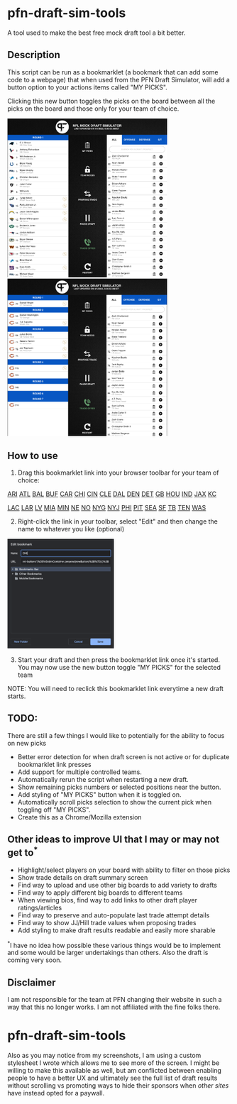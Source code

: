 
# pfn-draft-sim-tools
A tool used to make the best free mock draft tool a bit better.

## Description
This script can be run as a bookmarklet (a bookmark that can add some code to a webpage) that when used from the PFN Draft Simulator, will add a button option to your actions items called "MY PICKS". 

Clicking this new button toggles the picks on the board between all the picks on the board and those only for your team of choice.

<img src="./images/toggle-off.png" width="360" alt="Screenshot toggle off" />
<img src="./images/toggle-on.png" width="360" alt="Screenshot toggle on" />


## How to use
1. Drag this bookmarklet link into your browser toolbar for your team of choice:

[ARI]("javascript:(function()%7Bconst%20TEAM%20%3D%20'ARI'%3B%0Alet%20toggledOn%20%3D%20false%3B%0A%0Aconst%20toggleMyPicks%20%3D%20(team)%20%3D%3E%20%7B%0A%20%20toggledOn%20%3D%20!toggledOn%3B%0A%0A%20%20const%20picks%20%3D%20document.getElementById('draft-order-list-container').getElementsByClassName('draft-card')%0A%0A%20%20const%20isMyPick%20%3D%20p%20%3D%3E%20(p.firstChild.firstChild.alt%20%3D%3D%3D%20team)%3B%0A%20%20for%20(const%20p%20of%20picks)%20%7B%0A%20%20%20%20p.style.display%20%3D%20(toggledOn%20%26%26%20!isMyPick(p))%20%3F%20'none'%20%3A%20'flex'%3B%0A%20%20%7D%0A%7D%0A%0Aconst%20btnImg%20%3D%20document.createElement('img')%3B%0AbtnImg.style.filter%20%3D%20'invert(1)'%3B%0AbtnImg.src%20%3D%20%22%2Fmockdraft%2Fsim-control-icons%2Fscouting-report-icon.png%22%3B%0A%0Aconst%20btnTxt%20%3D%20document.createElement('p')%3B%0AbtnTxt.innerText%20%3D%20'MY%20PICKS'%3B%0A%0Aconst%20newButton%20%3D%20document.createElement('button')%3B%0AnewButton.classList.add('sim-management-button-div')%3B%0AnewButton.addEventListener(%22click%22%2C%20()%20%3D%3E%20toggleMyPicks(TEAM)%2C%20false)%3B%0AnewButton.appendChild(btnImg)%3B%0AnewButton.appendChild(btnTxt)%3B%0A%0Aconst%20btnContainer%20%3D%20document.getElementById('sim-management-buttons')%3B%0AbtnContainer.prepend(newButton)%3B%7D)()%3B">)
[ATL]("javascript:(function()%7Bconst%20TEAM%20%3D%20'ATL'%3B%0Alet%20toggledOn%20%3D%20false%3B%0A%0Aconst%20toggleMyPicks%20%3D%20(team)%20%3D%3E%20%7B%0A%20%20toggledOn%20%3D%20!toggledOn%3B%0A%0A%20%20const%20picks%20%3D%20document.getElementById('draft-order-list-container').getElementsByClassName('draft-card')%0A%0A%20%20const%20isMyPick%20%3D%20p%20%3D%3E%20(p.firstChild.firstChild.alt%20%3D%3D%3D%20team)%3B%0A%20%20for%20(const%20p%20of%20picks)%20%7B%0A%20%20%20%20p.style.display%20%3D%20(toggledOn%20%26%26%20!isMyPick(p))%20%3F%20'none'%20%3A%20'flex'%3B%0A%20%20%7D%0A%7D%0A%0Aconst%20btnImg%20%3D%20document.createElement('img')%3B%0AbtnImg.style.filter%20%3D%20'invert(1)'%3B%0AbtnImg.src%20%3D%20%22%2Fmockdraft%2Fsim-control-icons%2Fscouting-report-icon.png%22%3B%0A%0Aconst%20btnTxt%20%3D%20document.createElement('p')%3B%0AbtnTxt.innerText%20%3D%20'MY%20PICKS'%3B%0A%0Aconst%20newButton%20%3D%20document.createElement('button')%3B%0AnewButton.classList.add('sim-management-button-div')%3B%0AnewButton.addEventListener(%22click%22%2C%20()%20%3D%3E%20toggleMyPicks(TEAM)%2C%20false)%3B%0AnewButton.appendChild(btnImg)%3B%0AnewButton.appendChild(btnTxt)%3B%0A%0Aconst%20btnContainer%20%3D%20document.getElementById('sim-management-buttons')%3B%0AbtnContainer.prepend(newButton)%3B%7D)()%3B">)
[BAL]("javascript:(function()%7Bconst%20TEAM%20%3D%20'BAL'%3B%0Alet%20toggledOn%20%3D%20false%3B%0A%0Aconst%20toggleMyPicks%20%3D%20(team)%20%3D%3E%20%7B%0A%20%20toggledOn%20%3D%20!toggledOn%3B%0A%0A%20%20const%20picks%20%3D%20document.getElementById('draft-order-list-container').getElementsByClassName('draft-card')%0A%0A%20%20const%20isMyPick%20%3D%20p%20%3D%3E%20(p.firstChild.firstChild.alt%20%3D%3D%3D%20team)%3B%0A%20%20for%20(const%20p%20of%20picks)%20%7B%0A%20%20%20%20p.style.display%20%3D%20(toggledOn%20%26%26%20!isMyPick(p))%20%3F%20'none'%20%3A%20'flex'%3B%0A%20%20%7D%0A%7D%0A%0Aconst%20btnImg%20%3D%20document.createElement('img')%3B%0AbtnImg.style.filter%20%3D%20'invert(1)'%3B%0AbtnImg.src%20%3D%20%22%2Fmockdraft%2Fsim-control-icons%2Fscouting-report-icon.png%22%3B%0A%0Aconst%20btnTxt%20%3D%20document.createElement('p')%3B%0AbtnTxt.innerText%20%3D%20'MY%20PICKS'%3B%0A%0Aconst%20newButton%20%3D%20document.createElement('button')%3B%0AnewButton.classList.add('sim-management-button-div')%3B%0AnewButton.addEventListener(%22click%22%2C%20()%20%3D%3E%20toggleMyPicks(TEAM)%2C%20false)%3B%0AnewButton.appendChild(btnImg)%3B%0AnewButton.appendChild(btnTxt)%3B%0A%0Aconst%20btnContainer%20%3D%20document.getElementById('sim-management-buttons')%3B%0AbtnContainer.prepend(newButton)%3B%7D)()%3B">)
[BUF]("javascript:(function()%7Bconst%20TEAM%20%3D%20'BUF'%3B%0Alet%20toggledOn%20%3D%20false%3B%0A%0Aconst%20toggleMyPicks%20%3D%20(team)%20%3D%3E%20%7B%0A%20%20toggledOn%20%3D%20!toggledOn%3B%0A%0A%20%20const%20picks%20%3D%20document.getElementById('draft-order-list-container').getElementsByClassName('draft-card')%0A%0A%20%20const%20isMyPick%20%3D%20p%20%3D%3E%20(p.firstChild.firstChild.alt%20%3D%3D%3D%20team)%3B%0A%20%20for%20(const%20p%20of%20picks)%20%7B%0A%20%20%20%20p.style.display%20%3D%20(toggledOn%20%26%26%20!isMyPick(p))%20%3F%20'none'%20%3A%20'flex'%3B%0A%20%20%7D%0A%7D%0A%0Aconst%20btnImg%20%3D%20document.createElement('img')%3B%0AbtnImg.style.filter%20%3D%20'invert(1)'%3B%0AbtnImg.src%20%3D%20%22%2Fmockdraft%2Fsim-control-icons%2Fscouting-report-icon.png%22%3B%0A%0Aconst%20btnTxt%20%3D%20document.createElement('p')%3B%0AbtnTxt.innerText%20%3D%20'MY%20PICKS'%3B%0A%0Aconst%20newButton%20%3D%20document.createElement('button')%3B%0AnewButton.classList.add('sim-management-button-div')%3B%0AnewButton.addEventListener(%22click%22%2C%20()%20%3D%3E%20toggleMyPicks(TEAM)%2C%20false)%3B%0AnewButton.appendChild(btnImg)%3B%0AnewButton.appendChild(btnTxt)%3B%0A%0Aconst%20btnContainer%20%3D%20document.getElementById('sim-management-buttons')%3B%0AbtnContainer.prepend(newButton)%3B%7D)()%3B">)
[CAR]("javascript:(function()%7Bconst%20TEAM%20%3D%20'CAR'%3B%0Alet%20toggledOn%20%3D%20false%3B%0A%0Aconst%20toggleMyPicks%20%3D%20(team)%20%3D%3E%20%7B%0A%20%20toggledOn%20%3D%20!toggledOn%3B%0A%0A%20%20const%20picks%20%3D%20document.getElementById('draft-order-list-container').getElementsByClassName('draft-card')%0A%0A%20%20const%20isMyPick%20%3D%20p%20%3D%3E%20(p.firstChild.firstChild.alt%20%3D%3D%3D%20team)%3B%0A%20%20for%20(const%20p%20of%20picks)%20%7B%0A%20%20%20%20p.style.display%20%3D%20(toggledOn%20%26%26%20!isMyPick(p))%20%3F%20'none'%20%3A%20'flex'%3B%0A%20%20%7D%0A%7D%0A%0Aconst%20btnImg%20%3D%20document.createElement('img')%3B%0AbtnImg.style.filter%20%3D%20'invert(1)'%3B%0AbtnImg.src%20%3D%20%22%2Fmockdraft%2Fsim-control-icons%2Fscouting-report-icon.png%22%3B%0A%0Aconst%20btnTxt%20%3D%20document.createElement('p')%3B%0AbtnTxt.innerText%20%3D%20'MY%20PICKS'%3B%0A%0Aconst%20newButton%20%3D%20document.createElement('button')%3B%0AnewButton.classList.add('sim-management-button-div')%3B%0AnewButton.addEventListener(%22click%22%2C%20()%20%3D%3E%20toggleMyPicks(TEAM)%2C%20false)%3B%0AnewButton.appendChild(btnImg)%3B%0AnewButton.appendChild(btnTxt)%3B%0A%0Aconst%20btnContainer%20%3D%20document.getElementById('sim-management-buttons')%3B%0AbtnContainer.prepend(newButton)%3B%7D)()%3B">)
[CHI]("javascript:(function()%7Bconst%20TEAM%20%3D%20'CHI'%3B%0Alet%20toggledOn%20%3D%20false%3B%0A%0Aconst%20toggleMyPicks%20%3D%20(team)%20%3D%3E%20%7B%0A%20%20toggledOn%20%3D%20!toggledOn%3B%0A%0A%20%20const%20picks%20%3D%20document.getElementById('draft-order-list-container').getElementsByClassName('draft-card')%0A%0A%20%20const%20isMyPick%20%3D%20p%20%3D%3E%20(p.firstChild.firstChild.alt%20%3D%3D%3D%20team)%3B%0A%20%20for%20(const%20p%20of%20picks)%20%7B%0A%20%20%20%20p.style.display%20%3D%20(toggledOn%20%26%26%20!isMyPick(p))%20%3F%20'none'%20%3A%20'flex'%3B%0A%20%20%7D%0A%7D%0A%0Aconst%20btnImg%20%3D%20document.createElement('img')%3B%0AbtnImg.style.filter%20%3D%20'invert(1)'%3B%0AbtnImg.src%20%3D%20%22%2Fmockdraft%2Fsim-control-icons%2Fscouting-report-icon.png%22%3B%0A%0Aconst%20btnTxt%20%3D%20document.createElement('p')%3B%0AbtnTxt.innerText%20%3D%20'MY%20PICKS'%3B%0A%0Aconst%20newButton%20%3D%20document.createElement('button')%3B%0AnewButton.classList.add('sim-management-button-div')%3B%0AnewButton.addEventListener(%22click%22%2C%20()%20%3D%3E%20toggleMyPicks(TEAM)%2C%20false)%3B%0AnewButton.appendChild(btnImg)%3B%0AnewButton.appendChild(btnTxt)%3B%0A%0Aconst%20btnContainer%20%3D%20document.getElementById('sim-management-buttons')%3B%0AbtnContainer.prepend(newButton)%3B%7D)()%3B">)
[CIN]("javascript:(function()%7Bconst%20TEAM%20%3D%20'CIN'%3B%0Alet%20toggledOn%20%3D%20false%3B%0A%0Aconst%20toggleMyPicks%20%3D%20(team)%20%3D%3E%20%7B%0A%20%20toggledOn%20%3D%20!toggledOn%3B%0A%0A%20%20const%20picks%20%3D%20document.getElementById('draft-order-list-container').getElementsByClassName('draft-card')%0A%0A%20%20const%20isMyPick%20%3D%20p%20%3D%3E%20(p.firstChild.firstChild.alt%20%3D%3D%3D%20team)%3B%0A%20%20for%20(const%20p%20of%20picks)%20%7B%0A%20%20%20%20p.style.display%20%3D%20(toggledOn%20%26%26%20!isMyPick(p))%20%3F%20'none'%20%3A%20'flex'%3B%0A%20%20%7D%0A%7D%0A%0Aconst%20btnImg%20%3D%20document.createElement('img')%3B%0AbtnImg.style.filter%20%3D%20'invert(1)'%3B%0AbtnImg.src%20%3D%20%22%2Fmockdraft%2Fsim-control-icons%2Fscouting-report-icon.png%22%3B%0A%0Aconst%20btnTxt%20%3D%20document.createElement('p')%3B%0AbtnTxt.innerText%20%3D%20'MY%20PICKS'%3B%0A%0Aconst%20newButton%20%3D%20document.createElement('button')%3B%0AnewButton.classList.add('sim-management-button-div')%3B%0AnewButton.addEventListener(%22click%22%2C%20()%20%3D%3E%20toggleMyPicks(TEAM)%2C%20false)%3B%0AnewButton.appendChild(btnImg)%3B%0AnewButton.appendChild(btnTxt)%3B%0A%0Aconst%20btnContainer%20%3D%20document.getElementById('sim-management-buttons')%3B%0AbtnContainer.prepend(newButton)%3B%7D)()%3B">)
[CLE]("javascript:(function()%7Bconst%20TEAM%20%3D%20'CLE'%3B%0Alet%20toggledOn%20%3D%20false%3B%0A%0Aconst%20toggleMyPicks%20%3D%20(team)%20%3D%3E%20%7B%0A%20%20toggledOn%20%3D%20!toggledOn%3B%0A%0A%20%20const%20picks%20%3D%20document.getElementById('draft-order-list-container').getElementsByClassName('draft-card')%0A%0A%20%20const%20isMyPick%20%3D%20p%20%3D%3E%20(p.firstChild.firstChild.alt%20%3D%3D%3D%20team)%3B%0A%20%20for%20(const%20p%20of%20picks)%20%7B%0A%20%20%20%20p.style.display%20%3D%20(toggledOn%20%26%26%20!isMyPick(p))%20%3F%20'none'%20%3A%20'flex'%3B%0A%20%20%7D%0A%7D%0A%0Aconst%20btnImg%20%3D%20document.createElement('img')%3B%0AbtnImg.style.filter%20%3D%20'invert(1)'%3B%0AbtnImg.src%20%3D%20%22%2Fmockdraft%2Fsim-control-icons%2Fscouting-report-icon.png%22%3B%0A%0Aconst%20btnTxt%20%3D%20document.createElement('p')%3B%0AbtnTxt.innerText%20%3D%20'MY%20PICKS'%3B%0A%0Aconst%20newButton%20%3D%20document.createElement('button')%3B%0AnewButton.classList.add('sim-management-button-div')%3B%0AnewButton.addEventListener(%22click%22%2C%20()%20%3D%3E%20toggleMyPicks(TEAM)%2C%20false)%3B%0AnewButton.appendChild(btnImg)%3B%0AnewButton.appendChild(btnTxt)%3B%0A%0Aconst%20btnContainer%20%3D%20document.getElementById('sim-management-buttons')%3B%0AbtnContainer.prepend(newButton)%3B%7D)()%3B">)
[DAL]("javascript:(function()%7Bconst%20TEAM%20%3D%20'DAL'%3B%0Alet%20toggledOn%20%3D%20false%3B%0A%0Aconst%20toggleMyPicks%20%3D%20(team)%20%3D%3E%20%7B%0A%20%20toggledOn%20%3D%20!toggledOn%3B%0A%0A%20%20const%20picks%20%3D%20document.getElementById('draft-order-list-container').getElementsByClassName('draft-card')%0A%0A%20%20const%20isMyPick%20%3D%20p%20%3D%3E%20(p.firstChild.firstChild.alt%20%3D%3D%3D%20team)%3B%0A%20%20for%20(const%20p%20of%20picks)%20%7B%0A%20%20%20%20p.style.display%20%3D%20(toggledOn%20%26%26%20!isMyPick(p))%20%3F%20'none'%20%3A%20'flex'%3B%0A%20%20%7D%0A%7D%0A%0Aconst%20btnImg%20%3D%20document.createElement('img')%3B%0AbtnImg.style.filter%20%3D%20'invert(1)'%3B%0AbtnImg.src%20%3D%20%22%2Fmockdraft%2Fsim-control-icons%2Fscouting-report-icon.png%22%3B%0A%0Aconst%20btnTxt%20%3D%20document.createElement('p')%3B%0AbtnTxt.innerText%20%3D%20'MY%20PICKS'%3B%0A%0Aconst%20newButton%20%3D%20document.createElement('button')%3B%0AnewButton.classList.add('sim-management-button-div')%3B%0AnewButton.addEventListener(%22click%22%2C%20()%20%3D%3E%20toggleMyPicks(TEAM)%2C%20false)%3B%0AnewButton.appendChild(btnImg)%3B%0AnewButton.appendChild(btnTxt)%3B%0A%0Aconst%20btnContainer%20%3D%20document.getElementById('sim-management-buttons')%3B%0AbtnContainer.prepend(newButton)%3B%7D)()%3B">)
[DEN]("javascript:(function()%7Bconst%20TEAM%20%3D%20'DEN'%3B%0Alet%20toggledOn%20%3D%20false%3B%0A%0Aconst%20toggleMyPicks%20%3D%20(team)%20%3D%3E%20%7B%0A%20%20toggledOn%20%3D%20!toggledOn%3B%0A%0A%20%20const%20picks%20%3D%20document.getElementById('draft-order-list-container').getElementsByClassName('draft-card')%0A%0A%20%20const%20isMyPick%20%3D%20p%20%3D%3E%20(p.firstChild.firstChild.alt%20%3D%3D%3D%20team)%3B%0A%20%20for%20(const%20p%20of%20picks)%20%7B%0A%20%20%20%20p.style.display%20%3D%20(toggledOn%20%26%26%20!isMyPick(p))%20%3F%20'none'%20%3A%20'flex'%3B%0A%20%20%7D%0A%7D%0A%0Aconst%20btnImg%20%3D%20document.createElement('img')%3B%0AbtnImg.style.filter%20%3D%20'invert(1)'%3B%0AbtnImg.src%20%3D%20%22%2Fmockdraft%2Fsim-control-icons%2Fscouting-report-icon.png%22%3B%0A%0Aconst%20btnTxt%20%3D%20document.createElement('p')%3B%0AbtnTxt.innerText%20%3D%20'MY%20PICKS'%3B%0A%0Aconst%20newButton%20%3D%20document.createElement('button')%3B%0AnewButton.classList.add('sim-management-button-div')%3B%0AnewButton.addEventListener(%22click%22%2C%20()%20%3D%3E%20toggleMyPicks(TEAM)%2C%20false)%3B%0AnewButton.appendChild(btnImg)%3B%0AnewButton.appendChild(btnTxt)%3B%0A%0Aconst%20btnContainer%20%3D%20document.getElementById('sim-management-buttons')%3B%0AbtnContainer.prepend(newButton)%3B%7D)()%3B">)
[DET]("javascript:(function()%7Bconst%20TEAM%20%3D%20'DET'%3B%0Alet%20toggledOn%20%3D%20false%3B%0A%0Aconst%20toggleMyPicks%20%3D%20(team)%20%3D%3E%20%7B%0A%20%20toggledOn%20%3D%20!toggledOn%3B%0A%0A%20%20const%20picks%20%3D%20document.getElementById('draft-order-list-container').getElementsByClassName('draft-card')%0A%0A%20%20const%20isMyPick%20%3D%20p%20%3D%3E%20(p.firstChild.firstChild.alt%20%3D%3D%3D%20team)%3B%0A%20%20for%20(const%20p%20of%20picks)%20%7B%0A%20%20%20%20p.style.display%20%3D%20(toggledOn%20%26%26%20!isMyPick(p))%20%3F%20'none'%20%3A%20'flex'%3B%0A%20%20%7D%0A%7D%0A%0Aconst%20btnImg%20%3D%20document.createElement('img')%3B%0AbtnImg.style.filter%20%3D%20'invert(1)'%3B%0AbtnImg.src%20%3D%20%22%2Fmockdraft%2Fsim-control-icons%2Fscouting-report-icon.png%22%3B%0A%0Aconst%20btnTxt%20%3D%20document.createElement('p')%3B%0AbtnTxt.innerText%20%3D%20'MY%20PICKS'%3B%0A%0Aconst%20newButton%20%3D%20document.createElement('button')%3B%0AnewButton.classList.add('sim-management-button-div')%3B%0AnewButton.addEventListener(%22click%22%2C%20()%20%3D%3E%20toggleMyPicks(TEAM)%2C%20false)%3B%0AnewButton.appendChild(btnImg)%3B%0AnewButton.appendChild(btnTxt)%3B%0A%0Aconst%20btnContainer%20%3D%20document.getElementById('sim-management-buttons')%3B%0AbtnContainer.prepend(newButton)%3B%7D)()%3B">)
[GB]("javascript:(function()%7Bconst%20TEAM%20%3D%20'GB'%3B%0Alet%20toggledOn%20%3D%20false%3B%0A%0Aconst%20toggleMyPicks%20%3D%20(team)%20%3D%3E%20%7B%0A%20%20toggledOn%20%3D%20!toggledOn%3B%0A%0A%20%20const%20picks%20%3D%20document.getElementById('draft-order-list-container').getElementsByClassName('draft-card')%0A%0A%20%20const%20isMyPick%20%3D%20p%20%3D%3E%20(p.firstChild.firstChild.alt%20%3D%3D%3D%20team)%3B%0A%20%20for%20(const%20p%20of%20picks)%20%7B%0A%20%20%20%20p.style.display%20%3D%20(toggledOn%20%26%26%20!isMyPick(p))%20%3F%20'none'%20%3A%20'flex'%3B%0A%20%20%7D%0A%7D%0A%0Aconst%20btnImg%20%3D%20document.createElement('img')%3B%0AbtnImg.style.filter%20%3D%20'invert(1)'%3B%0AbtnImg.src%20%3D%20%22%2Fmockdraft%2Fsim-control-icons%2Fscouting-report-icon.png%22%3B%0A%0Aconst%20btnTxt%20%3D%20document.createElement('p')%3B%0AbtnTxt.innerText%20%3D%20'MY%20PICKS'%3B%0A%0Aconst%20newButton%20%3D%20document.createElement('button')%3B%0AnewButton.classList.add('sim-management-button-div')%3B%0AnewButton.addEventListener(%22click%22%2C%20()%20%3D%3E%20toggleMyPicks(TEAM)%2C%20false)%3B%0AnewButton.appendChild(btnImg)%3B%0AnewButton.appendChild(btnTxt)%3B%0A%0Aconst%20btnContainer%20%3D%20document.getElementById('sim-management-buttons')%3B%0AbtnContainer.prepend(newButton)%3B%7D)()%3B">)
[HOU]("javascript:(function()%7Bconst%20TEAM%20%3D%20'HOU'%3B%0Alet%20toggledOn%20%3D%20false%3B%0A%0Aconst%20toggleMyPicks%20%3D%20(team)%20%3D%3E%20%7B%0A%20%20toggledOn%20%3D%20!toggledOn%3B%0A%0A%20%20const%20picks%20%3D%20document.getElementById('draft-order-list-container').getElementsByClassName('draft-card')%0A%0A%20%20const%20isMyPick%20%3D%20p%20%3D%3E%20(p.firstChild.firstChild.alt%20%3D%3D%3D%20team)%3B%0A%20%20for%20(const%20p%20of%20picks)%20%7B%0A%20%20%20%20p.style.display%20%3D%20(toggledOn%20%26%26%20!isMyPick(p))%20%3F%20'none'%20%3A%20'flex'%3B%0A%20%20%7D%0A%7D%0A%0Aconst%20btnImg%20%3D%20document.createElement('img')%3B%0AbtnImg.style.filter%20%3D%20'invert(1)'%3B%0AbtnImg.src%20%3D%20%22%2Fmockdraft%2Fsim-control-icons%2Fscouting-report-icon.png%22%3B%0A%0Aconst%20btnTxt%20%3D%20document.createElement('p')%3B%0AbtnTxt.innerText%20%3D%20'MY%20PICKS'%3B%0A%0Aconst%20newButton%20%3D%20document.createElement('button')%3B%0AnewButton.classList.add('sim-management-button-div')%3B%0AnewButton.addEventListener(%22click%22%2C%20()%20%3D%3E%20toggleMyPicks(TEAM)%2C%20false)%3B%0AnewButton.appendChild(btnImg)%3B%0AnewButton.appendChild(btnTxt)%3B%0A%0Aconst%20btnContainer%20%3D%20document.getElementById('sim-management-buttons')%3B%0AbtnContainer.prepend(newButton)%3B%7D)()%3B">)
[IND]("javascript:(function()%7Bconst%20TEAM%20%3D%20'IND'%3B%0Alet%20toggledOn%20%3D%20false%3B%0A%0Aconst%20toggleMyPicks%20%3D%20(team)%20%3D%3E%20%7B%0A%20%20toggledOn%20%3D%20!toggledOn%3B%0A%0A%20%20const%20picks%20%3D%20document.getElementById('draft-order-list-container').getElementsByClassName('draft-card')%0A%0A%20%20const%20isMyPick%20%3D%20p%20%3D%3E%20(p.firstChild.firstChild.alt%20%3D%3D%3D%20team)%3B%0A%20%20for%20(const%20p%20of%20picks)%20%7B%0A%20%20%20%20p.style.display%20%3D%20(toggledOn%20%26%26%20!isMyPick(p))%20%3F%20'none'%20%3A%20'flex'%3B%0A%20%20%7D%0A%7D%0A%0Aconst%20btnImg%20%3D%20document.createElement('img')%3B%0AbtnImg.style.filter%20%3D%20'invert(1)'%3B%0AbtnImg.src%20%3D%20%22%2Fmockdraft%2Fsim-control-icons%2Fscouting-report-icon.png%22%3B%0A%0Aconst%20btnTxt%20%3D%20document.createElement('p')%3B%0AbtnTxt.innerText%20%3D%20'MY%20PICKS'%3B%0A%0Aconst%20newButton%20%3D%20document.createElement('button')%3B%0AnewButton.classList.add('sim-management-button-div')%3B%0AnewButton.addEventListener(%22click%22%2C%20()%20%3D%3E%20toggleMyPicks(TEAM)%2C%20false)%3B%0AnewButton.appendChild(btnImg)%3B%0AnewButton.appendChild(btnTxt)%3B%0A%0Aconst%20btnContainer%20%3D%20document.getElementById('sim-management-buttons')%3B%0AbtnContainer.prepend(newButton)%3B%7D)()%3B">)
[JAX]("javascript:(function()%7Bconst%20TEAM%20%3D%20'JAX'%3B%0Alet%20toggledOn%20%3D%20false%3B%0A%0Aconst%20toggleMyPicks%20%3D%20(team)%20%3D%3E%20%7B%0A%20%20toggledOn%20%3D%20!toggledOn%3B%0A%0A%20%20const%20picks%20%3D%20document.getElementById('draft-order-list-container').getElementsByClassName('draft-card')%0A%0A%20%20const%20isMyPick%20%3D%20p%20%3D%3E%20(p.firstChild.firstChild.alt%20%3D%3D%3D%20team)%3B%0A%20%20for%20(const%20p%20of%20picks)%20%7B%0A%20%20%20%20p.style.display%20%3D%20(toggledOn%20%26%26%20!isMyPick(p))%20%3F%20'none'%20%3A%20'flex'%3B%0A%20%20%7D%0A%7D%0A%0Aconst%20btnImg%20%3D%20document.createElement('img')%3B%0AbtnImg.style.filter%20%3D%20'invert(1)'%3B%0AbtnImg.src%20%3D%20%22%2Fmockdraft%2Fsim-control-icons%2Fscouting-report-icon.png%22%3B%0A%0Aconst%20btnTxt%20%3D%20document.createElement('p')%3B%0AbtnTxt.innerText%20%3D%20'MY%20PICKS'%3B%0A%0Aconst%20newButton%20%3D%20document.createElement('button')%3B%0AnewButton.classList.add('sim-management-button-div')%3B%0AnewButton.addEventListener(%22click%22%2C%20()%20%3D%3E%20toggleMyPicks(TEAM)%2C%20false)%3B%0AnewButton.appendChild(btnImg)%3B%0AnewButton.appendChild(btnTxt)%3B%0A%0Aconst%20btnContainer%20%3D%20document.getElementById('sim-management-buttons')%3B%0AbtnContainer.prepend(newButton)%3B%7D)()%3B">)
[KC]("javascript:(function()%7Bconst%20TEAM%20%3D%20'KC'%3B%0Alet%20toggledOn%20%3D%20false%3B%0A%0Aconst%20toggleMyPicks%20%3D%20(team)%20%3D%3E%20%7B%0A%20%20toggledOn%20%3D%20!toggledOn%3B%0A%0A%20%20const%20picks%20%3D%20document.getElementById('draft-order-list-container').getElementsByClassName('draft-card')%0A%0A%20%20const%20isMyPick%20%3D%20p%20%3D%3E%20(p.firstChild.firstChild.alt%20%3D%3D%3D%20team)%3B%0A%20%20for%20(const%20p%20of%20picks)%20%7B%0A%20%20%20%20p.style.display%20%3D%20(toggledOn%20%26%26%20!isMyPick(p))%20%3F%20'none'%20%3A%20'flex'%3B%0A%20%20%7D%0A%7D%0A%0Aconst%20btnImg%20%3D%20document.createElement('img')%3B%0AbtnImg.style.filter%20%3D%20'invert(1)'%3B%0AbtnImg.src%20%3D%20%22%2Fmockdraft%2Fsim-control-icons%2Fscouting-report-icon.png%22%3B%0A%0Aconst%20btnTxt%20%3D%20document.createElement('p')%3B%0AbtnTxt.innerText%20%3D%20'MY%20PICKS'%3B%0A%0Aconst%20newButton%20%3D%20document.createElement('button')%3B%0AnewButton.classList.add('sim-management-button-div')%3B%0AnewButton.addEventListener(%22click%22%2C%20()%20%3D%3E%20toggleMyPicks(TEAM)%2C%20false)%3B%0AnewButton.appendChild(btnImg)%3B%0AnewButton.appendChild(btnTxt)%3B%0A%0Aconst%20btnContainer%20%3D%20document.getElementById('sim-management-buttons')%3B%0AbtnContainer.prepend(newButton)%3B%7D)()%3B">)
 
[LAC]("javascript:(function()%7Bconst%20TEAM%20%3D%20'LAC'%3B%0Alet%20toggledOn%20%3D%20false%3B%0A%0Aconst%20toggleMyPicks%20%3D%20(team)%20%3D%3E%20%7B%0A%20%20toggledOn%20%3D%20!toggledOn%3B%0A%0A%20%20const%20picks%20%3D%20document.getElementById('draft-order-list-container').getElementsByClassName('draft-card')%0A%0A%20%20const%20isMyPick%20%3D%20p%20%3D%3E%20(p.firstChild.firstChild.alt%20%3D%3D%3D%20team)%3B%0A%20%20for%20(const%20p%20of%20picks)%20%7B%0A%20%20%20%20p.style.display%20%3D%20(toggledOn%20%26%26%20!isMyPick(p))%20%3F%20'none'%20%3A%20'flex'%3B%0A%20%20%7D%0A%7D%0A%0Aconst%20btnImg%20%3D%20document.createElement('img')%3B%0AbtnImg.style.filter%20%3D%20'invert(1)'%3B%0AbtnImg.src%20%3D%20%22%2Fmockdraft%2Fsim-control-icons%2Fscouting-report-icon.png%22%3B%0A%0Aconst%20btnTxt%20%3D%20document.createElement('p')%3B%0AbtnTxt.innerText%20%3D%20'MY%20PICKS'%3B%0A%0Aconst%20newButton%20%3D%20document.createElement('button')%3B%0AnewButton.classList.add('sim-management-button-div')%3B%0AnewButton.addEventListener(%22click%22%2C%20()%20%3D%3E%20toggleMyPicks(TEAM)%2C%20false)%3B%0AnewButton.appendChild(btnImg)%3B%0AnewButton.appendChild(btnTxt)%3B%0A%0Aconst%20btnContainer%20%3D%20document.getElementById('sim-management-buttons')%3B%0AbtnContainer.prepend(newButton)%3B%7D)()%3B">)
[LAR]("javascript:(function()%7Bconst%20TEAM%20%3D%20'LAR'%3B%0Alet%20toggledOn%20%3D%20false%3B%0A%0Aconst%20toggleMyPicks%20%3D%20(team)%20%3D%3E%20%7B%0A%20%20toggledOn%20%3D%20!toggledOn%3B%0A%0A%20%20const%20picks%20%3D%20document.getElementById('draft-order-list-container').getElementsByClassName('draft-card')%0A%0A%20%20const%20isMyPick%20%3D%20p%20%3D%3E%20(p.firstChild.firstChild.alt%20%3D%3D%3D%20team)%3B%0A%20%20for%20(const%20p%20of%20picks)%20%7B%0A%20%20%20%20p.style.display%20%3D%20(toggledOn%20%26%26%20!isMyPick(p))%20%3F%20'none'%20%3A%20'flex'%3B%0A%20%20%7D%0A%7D%0A%0Aconst%20btnImg%20%3D%20document.createElement('img')%3B%0AbtnImg.style.filter%20%3D%20'invert(1)'%3B%0AbtnImg.src%20%3D%20%22%2Fmockdraft%2Fsim-control-icons%2Fscouting-report-icon.png%22%3B%0A%0Aconst%20btnTxt%20%3D%20document.createElement('p')%3B%0AbtnTxt.innerText%20%3D%20'MY%20PICKS'%3B%0A%0Aconst%20newButton%20%3D%20document.createElement('button')%3B%0AnewButton.classList.add('sim-management-button-div')%3B%0AnewButton.addEventListener(%22click%22%2C%20()%20%3D%3E%20toggleMyPicks(TEAM)%2C%20false)%3B%0AnewButton.appendChild(btnImg)%3B%0AnewButton.appendChild(btnTxt)%3B%0A%0Aconst%20btnContainer%20%3D%20document.getElementById('sim-management-buttons')%3B%0AbtnContainer.prepend(newButton)%3B%7D)()%3B">)
[LV]("javascript:(function()%7Bconst%20TEAM%20%3D%20'LV'%3B%0Alet%20toggledOn%20%3D%20false%3B%0A%0Aconst%20toggleMyPicks%20%3D%20(team)%20%3D%3E%20%7B%0A%20%20toggledOn%20%3D%20!toggledOn%3B%0A%0A%20%20const%20picks%20%3D%20document.getElementById('draft-order-list-container').getElementsByClassName('draft-card')%0A%0A%20%20const%20isMyPick%20%3D%20p%20%3D%3E%20(p.firstChild.firstChild.alt%20%3D%3D%3D%20team)%3B%0A%20%20for%20(const%20p%20of%20picks)%20%7B%0A%20%20%20%20p.style.display%20%3D%20(toggledOn%20%26%26%20!isMyPick(p))%20%3F%20'none'%20%3A%20'flex'%3B%0A%20%20%7D%0A%7D%0A%0Aconst%20btnImg%20%3D%20document.createElement('img')%3B%0AbtnImg.style.filter%20%3D%20'invert(1)'%3B%0AbtnImg.src%20%3D%20%22%2Fmockdraft%2Fsim-control-icons%2Fscouting-report-icon.png%22%3B%0A%0Aconst%20btnTxt%20%3D%20document.createElement('p')%3B%0AbtnTxt.innerText%20%3D%20'MY%20PICKS'%3B%0A%0Aconst%20newButton%20%3D%20document.createElement('button')%3B%0AnewButton.classList.add('sim-management-button-div')%3B%0AnewButton.addEventListener(%22click%22%2C%20()%20%3D%3E%20toggleMyPicks(TEAM)%2C%20false)%3B%0AnewButton.appendChild(btnImg)%3B%0AnewButton.appendChild(btnTxt)%3B%0A%0Aconst%20btnContainer%20%3D%20document.getElementById('sim-management-buttons')%3B%0AbtnContainer.prepend(newButton)%3B%7D)()%3B">)
[MIA]("javascript:(function()%7Bconst%20TEAM%20%3D%20'MIA'%3B%0Alet%20toggledOn%20%3D%20false%3B%0A%0Aconst%20toggleMyPicks%20%3D%20(team)%20%3D%3E%20%7B%0A%20%20toggledOn%20%3D%20!toggledOn%3B%0A%0A%20%20const%20picks%20%3D%20document.getElementById('draft-order-list-container').getElementsByClassName('draft-card')%0A%0A%20%20const%20isMyPick%20%3D%20p%20%3D%3E%20(p.firstChild.firstChild.alt%20%3D%3D%3D%20team)%3B%0A%20%20for%20(const%20p%20of%20picks)%20%7B%0A%20%20%20%20p.style.display%20%3D%20(toggledOn%20%26%26%20!isMyPick(p))%20%3F%20'none'%20%3A%20'flex'%3B%0A%20%20%7D%0A%7D%0A%0Aconst%20btnImg%20%3D%20document.createElement('img')%3B%0AbtnImg.style.filter%20%3D%20'invert(1)'%3B%0AbtnImg.src%20%3D%20%22%2Fmockdraft%2Fsim-control-icons%2Fscouting-report-icon.png%22%3B%0A%0Aconst%20btnTxt%20%3D%20document.createElement('p')%3B%0AbtnTxt.innerText%20%3D%20'MY%20PICKS'%3B%0A%0Aconst%20newButton%20%3D%20document.createElement('button')%3B%0AnewButton.classList.add('sim-management-button-div')%3B%0AnewButton.addEventListener(%22click%22%2C%20()%20%3D%3E%20toggleMyPicks(TEAM)%2C%20false)%3B%0AnewButton.appendChild(btnImg)%3B%0AnewButton.appendChild(btnTxt)%3B%0A%0Aconst%20btnContainer%20%3D%20document.getElementById('sim-management-buttons')%3B%0AbtnContainer.prepend(newButton)%3B%7D)()%3B">)
[MIN]("javascript:(function()%7Bconst%20TEAM%20%3D%20'MIN'%3B%0Alet%20toggledOn%20%3D%20false%3B%0A%0Aconst%20toggleMyPicks%20%3D%20(team)%20%3D%3E%20%7B%0A%20%20toggledOn%20%3D%20!toggledOn%3B%0A%0A%20%20const%20picks%20%3D%20document.getElementById('draft-order-list-container').getElementsByClassName('draft-card')%0A%0A%20%20const%20isMyPick%20%3D%20p%20%3D%3E%20(p.firstChild.firstChild.alt%20%3D%3D%3D%20team)%3B%0A%20%20for%20(const%20p%20of%20picks)%20%7B%0A%20%20%20%20p.style.display%20%3D%20(toggledOn%20%26%26%20!isMyPick(p))%20%3F%20'none'%20%3A%20'flex'%3B%0A%20%20%7D%0A%7D%0A%0Aconst%20btnImg%20%3D%20document.createElement('img')%3B%0AbtnImg.style.filter%20%3D%20'invert(1)'%3B%0AbtnImg.src%20%3D%20%22%2Fmockdraft%2Fsim-control-icons%2Fscouting-report-icon.png%22%3B%0A%0Aconst%20btnTxt%20%3D%20document.createElement('p')%3B%0AbtnTxt.innerText%20%3D%20'MY%20PICKS'%3B%0A%0Aconst%20newButton%20%3D%20document.createElement('button')%3B%0AnewButton.classList.add('sim-management-button-div')%3B%0AnewButton.addEventListener(%22click%22%2C%20()%20%3D%3E%20toggleMyPicks(TEAM)%2C%20false)%3B%0AnewButton.appendChild(btnImg)%3B%0AnewButton.appendChild(btnTxt)%3B%0A%0Aconst%20btnContainer%20%3D%20document.getElementById('sim-management-buttons')%3B%0AbtnContainer.prepend(newButton)%3B%7D)()%3B">)
[NE]("javascript:(function()%7Bconst%20TEAM%20%3D%20'NE'%3B%0Alet%20toggledOn%20%3D%20false%3B%0A%0Aconst%20toggleMyPicks%20%3D%20(team)%20%3D%3E%20%7B%0A%20%20toggledOn%20%3D%20!toggledOn%3B%0A%0A%20%20const%20picks%20%3D%20document.getElementById('draft-order-list-container').getElementsByClassName('draft-card')%0A%0A%20%20const%20isMyPick%20%3D%20p%20%3D%3E%20(p.firstChild.firstChild.alt%20%3D%3D%3D%20team)%3B%0A%20%20for%20(const%20p%20of%20picks)%20%7B%0A%20%20%20%20p.style.display%20%3D%20(toggledOn%20%26%26%20!isMyPick(p))%20%3F%20'none'%20%3A%20'flex'%3B%0A%20%20%7D%0A%7D%0A%0Aconst%20btnImg%20%3D%20document.createElement('img')%3B%0AbtnImg.style.filter%20%3D%20'invert(1)'%3B%0AbtnImg.src%20%3D%20%22%2Fmockdraft%2Fsim-control-icons%2Fscouting-report-icon.png%22%3B%0A%0Aconst%20btnTxt%20%3D%20document.createElement('p')%3B%0AbtnTxt.innerText%20%3D%20'MY%20PICKS'%3B%0A%0Aconst%20newButton%20%3D%20document.createElement('button')%3B%0AnewButton.classList.add('sim-management-button-div')%3B%0AnewButton.addEventListener(%22click%22%2C%20()%20%3D%3E%20toggleMyPicks(TEAM)%2C%20false)%3B%0AnewButton.appendChild(btnImg)%3B%0AnewButton.appendChild(btnTxt)%3B%0A%0Aconst%20btnContainer%20%3D%20document.getElementById('sim-management-buttons')%3B%0AbtnContainer.prepend(newButton)%3B%7D)()%3B">)
[NO]("javascript:(function()%7Bconst%20TEAM%20%3D%20'NO'%3B%0Alet%20toggledOn%20%3D%20false%3B%0A%0Aconst%20toggleMyPicks%20%3D%20(team)%20%3D%3E%20%7B%0A%20%20toggledOn%20%3D%20!toggledOn%3B%0A%0A%20%20const%20picks%20%3D%20document.getElementById('draft-order-list-container').getElementsByClassName('draft-card')%0A%0A%20%20const%20isMyPick%20%3D%20p%20%3D%3E%20(p.firstChild.firstChild.alt%20%3D%3D%3D%20team)%3B%0A%20%20for%20(const%20p%20of%20picks)%20%7B%0A%20%20%20%20p.style.display%20%3D%20(toggledOn%20%26%26%20!isMyPick(p))%20%3F%20'none'%20%3A%20'flex'%3B%0A%20%20%7D%0A%7D%0A%0Aconst%20btnImg%20%3D%20document.createElement('img')%3B%0AbtnImg.style.filter%20%3D%20'invert(1)'%3B%0AbtnImg.src%20%3D%20%22%2Fmockdraft%2Fsim-control-icons%2Fscouting-report-icon.png%22%3B%0A%0Aconst%20btnTxt%20%3D%20document.createElement('p')%3B%0AbtnTxt.innerText%20%3D%20'MY%20PICKS'%3B%0A%0Aconst%20newButton%20%3D%20document.createElement('button')%3B%0AnewButton.classList.add('sim-management-button-div')%3B%0AnewButton.addEventListener(%22click%22%2C%20()%20%3D%3E%20toggleMyPicks(TEAM)%2C%20false)%3B%0AnewButton.appendChild(btnImg)%3B%0AnewButton.appendChild(btnTxt)%3B%0A%0Aconst%20btnContainer%20%3D%20document.getElementById('sim-management-buttons')%3B%0AbtnContainer.prepend(newButton)%3B%7D)()%3B">)
[NYG]("javascript:(function()%7Bconst%20TEAM%20%3D%20'NYG'%3B%0Alet%20toggledOn%20%3D%20false%3B%0A%0Aconst%20toggleMyPicks%20%3D%20(team)%20%3D%3E%20%7B%0A%20%20toggledOn%20%3D%20!toggledOn%3B%0A%0A%20%20const%20picks%20%3D%20document.getElementById('draft-order-list-container').getElementsByClassName('draft-card')%0A%0A%20%20const%20isMyPick%20%3D%20p%20%3D%3E%20(p.firstChild.firstChild.alt%20%3D%3D%3D%20team)%3B%0A%20%20for%20(const%20p%20of%20picks)%20%7B%0A%20%20%20%20p.style.display%20%3D%20(toggledOn%20%26%26%20!isMyPick(p))%20%3F%20'none'%20%3A%20'flex'%3B%0A%20%20%7D%0A%7D%0A%0Aconst%20btnImg%20%3D%20document.createElement('img')%3B%0AbtnImg.style.filter%20%3D%20'invert(1)'%3B%0AbtnImg.src%20%3D%20%22%2Fmockdraft%2Fsim-control-icons%2Fscouting-report-icon.png%22%3B%0A%0Aconst%20btnTxt%20%3D%20document.createElement('p')%3B%0AbtnTxt.innerText%20%3D%20'MY%20PICKS'%3B%0A%0Aconst%20newButton%20%3D%20document.createElement('button')%3B%0AnewButton.classList.add('sim-management-button-div')%3B%0AnewButton.addEventListener(%22click%22%2C%20()%20%3D%3E%20toggleMyPicks(TEAM)%2C%20false)%3B%0AnewButton.appendChild(btnImg)%3B%0AnewButton.appendChild(btnTxt)%3B%0A%0Aconst%20btnContainer%20%3D%20document.getElementById('sim-management-buttons')%3B%0AbtnContainer.prepend(newButton)%3B%7D)()%3B">)
[NYJ]("javascript:(function()%7Bconst%20TEAM%20%3D%20'NYJ'%3B%0Alet%20toggledOn%20%3D%20false%3B%0A%0Aconst%20toggleMyPicks%20%3D%20(team)%20%3D%3E%20%7B%0A%20%20toggledOn%20%3D%20!toggledOn%3B%0A%0A%20%20const%20picks%20%3D%20document.getElementById('draft-order-list-container').getElementsByClassName('draft-card')%0A%0A%20%20const%20isMyPick%20%3D%20p%20%3D%3E%20(p.firstChild.firstChild.alt%20%3D%3D%3D%20team)%3B%0A%20%20for%20(const%20p%20of%20picks)%20%7B%0A%20%20%20%20p.style.display%20%3D%20(toggledOn%20%26%26%20!isMyPick(p))%20%3F%20'none'%20%3A%20'flex'%3B%0A%20%20%7D%0A%7D%0A%0Aconst%20btnImg%20%3D%20document.createElement('img')%3B%0AbtnImg.style.filter%20%3D%20'invert(1)'%3B%0AbtnImg.src%20%3D%20%22%2Fmockdraft%2Fsim-control-icons%2Fscouting-report-icon.png%22%3B%0A%0Aconst%20btnTxt%20%3D%20document.createElement('p')%3B%0AbtnTxt.innerText%20%3D%20'MY%20PICKS'%3B%0A%0Aconst%20newButton%20%3D%20document.createElement('button')%3B%0AnewButton.classList.add('sim-management-button-div')%3B%0AnewButton.addEventListener(%22click%22%2C%20()%20%3D%3E%20toggleMyPicks(TEAM)%2C%20false)%3B%0AnewButton.appendChild(btnImg)%3B%0AnewButton.appendChild(btnTxt)%3B%0A%0Aconst%20btnContainer%20%3D%20document.getElementById('sim-management-buttons')%3B%0AbtnContainer.prepend(newButton)%3B%7D)()%3B">)
[PHI]("javascript:(function()%7Bconst%20TEAM%20%3D%20'PHI'%3B%0Alet%20toggledOn%20%3D%20false%3B%0A%0Aconst%20toggleMyPicks%20%3D%20(team)%20%3D%3E%20%7B%0A%20%20toggledOn%20%3D%20!toggledOn%3B%0A%0A%20%20const%20picks%20%3D%20document.getElementById('draft-order-list-container').getElementsByClassName('draft-card')%0A%0A%20%20const%20isMyPick%20%3D%20p%20%3D%3E%20(p.firstChild.firstChild.alt%20%3D%3D%3D%20team)%3B%0A%20%20for%20(const%20p%20of%20picks)%20%7B%0A%20%20%20%20p.style.display%20%3D%20(toggledOn%20%26%26%20!isMyPick(p))%20%3F%20'none'%20%3A%20'flex'%3B%0A%20%20%7D%0A%7D%0A%0Aconst%20btnImg%20%3D%20document.createElement('img')%3B%0AbtnImg.style.filter%20%3D%20'invert(1)'%3B%0AbtnImg.src%20%3D%20%22%2Fmockdraft%2Fsim-control-icons%2Fscouting-report-icon.png%22%3B%0A%0Aconst%20btnTxt%20%3D%20document.createElement('p')%3B%0AbtnTxt.innerText%20%3D%20'MY%20PICKS'%3B%0A%0Aconst%20newButton%20%3D%20document.createElement('button')%3B%0AnewButton.classList.add('sim-management-button-div')%3B%0AnewButton.addEventListener(%22click%22%2C%20()%20%3D%3E%20toggleMyPicks(TEAM)%2C%20false)%3B%0AnewButton.appendChild(btnImg)%3B%0AnewButton.appendChild(btnTxt)%3B%0A%0Aconst%20btnContainer%20%3D%20document.getElementById('sim-management-buttons')%3B%0AbtnContainer.prepend(newButton)%3B%7D)()%3B">)
[PIT]("javascript:(function()%7Bconst%20TEAM%20%3D%20'PIT'%3B%0Alet%20toggledOn%20%3D%20false%3B%0A%0Aconst%20toggleMyPicks%20%3D%20(team)%20%3D%3E%20%7B%0A%20%20toggledOn%20%3D%20!toggledOn%3B%0A%0A%20%20const%20picks%20%3D%20document.getElementById('draft-order-list-container').getElementsByClassName('draft-card')%0A%0A%20%20const%20isMyPick%20%3D%20p%20%3D%3E%20(p.firstChild.firstChild.alt%20%3D%3D%3D%20team)%3B%0A%20%20for%20(const%20p%20of%20picks)%20%7B%0A%20%20%20%20p.style.display%20%3D%20(toggledOn%20%26%26%20!isMyPick(p))%20%3F%20'none'%20%3A%20'flex'%3B%0A%20%20%7D%0A%7D%0A%0Aconst%20btnImg%20%3D%20document.createElement('img')%3B%0AbtnImg.style.filter%20%3D%20'invert(1)'%3B%0AbtnImg.src%20%3D%20%22%2Fmockdraft%2Fsim-control-icons%2Fscouting-report-icon.png%22%3B%0A%0Aconst%20btnTxt%20%3D%20document.createElement('p')%3B%0AbtnTxt.innerText%20%3D%20'MY%20PICKS'%3B%0A%0Aconst%20newButton%20%3D%20document.createElement('button')%3B%0AnewButton.classList.add('sim-management-button-div')%3B%0AnewButton.addEventListener(%22click%22%2C%20()%20%3D%3E%20toggleMyPicks(TEAM)%2C%20false)%3B%0AnewButton.appendChild(btnImg)%3B%0AnewButton.appendChild(btnTxt)%3B%0A%0Aconst%20btnContainer%20%3D%20document.getElementById('sim-management-buttons')%3B%0AbtnContainer.prepend(newButton)%3B%7D)()%3B">)
[SEA]("javascript:(function()%7Bconst%20TEAM%20%3D%20'SEA'%3B%0Alet%20toggledOn%20%3D%20false%3B%0A%0Aconst%20toggleMyPicks%20%3D%20(team)%20%3D%3E%20%7B%0A%20%20toggledOn%20%3D%20!toggledOn%3B%0A%0A%20%20const%20picks%20%3D%20document.getElementById('draft-order-list-container').getElementsByClassName('draft-card')%0A%0A%20%20const%20isMyPick%20%3D%20p%20%3D%3E%20(p.firstChild.firstChild.alt%20%3D%3D%3D%20team)%3B%0A%20%20for%20(const%20p%20of%20picks)%20%7B%0A%20%20%20%20p.style.display%20%3D%20(toggledOn%20%26%26%20!isMyPick(p))%20%3F%20'none'%20%3A%20'flex'%3B%0A%20%20%7D%0A%7D%0A%0Aconst%20btnImg%20%3D%20document.createElement('img')%3B%0AbtnImg.style.filter%20%3D%20'invert(1)'%3B%0AbtnImg.src%20%3D%20%22%2Fmockdraft%2Fsim-control-icons%2Fscouting-report-icon.png%22%3B%0A%0Aconst%20btnTxt%20%3D%20document.createElement('p')%3B%0AbtnTxt.innerText%20%3D%20'MY%20PICKS'%3B%0A%0Aconst%20newButton%20%3D%20document.createElement('button')%3B%0AnewButton.classList.add('sim-management-button-div')%3B%0AnewButton.addEventListener(%22click%22%2C%20()%20%3D%3E%20toggleMyPicks(TEAM)%2C%20false)%3B%0AnewButton.appendChild(btnImg)%3B%0AnewButton.appendChild(btnTxt)%3B%0A%0Aconst%20btnContainer%20%3D%20document.getElementById('sim-management-buttons')%3B%0AbtnContainer.prepend(newButton)%3B%7D)()%3B">)
[SF]("javascript:(function()%7Bconst%20TEAM%20%3D%20'SF'%3B%0Alet%20toggledOn%20%3D%20false%3B%0A%0Aconst%20toggleMyPicks%20%3D%20(team)%20%3D%3E%20%7B%0A%20%20toggledOn%20%3D%20!toggledOn%3B%0A%0A%20%20const%20picks%20%3D%20document.getElementById('draft-order-list-container').getElementsByClassName('draft-card')%0A%0A%20%20const%20isMyPick%20%3D%20p%20%3D%3E%20(p.firstChild.firstChild.alt%20%3D%3D%3D%20team)%3B%0A%20%20for%20(const%20p%20of%20picks)%20%7B%0A%20%20%20%20p.style.display%20%3D%20(toggledOn%20%26%26%20!isMyPick(p))%20%3F%20'none'%20%3A%20'flex'%3B%0A%20%20%7D%0A%7D%0A%0Aconst%20btnImg%20%3D%20document.createElement('img')%3B%0AbtnImg.style.filter%20%3D%20'invert(1)'%3B%0AbtnImg.src%20%3D%20%22%2Fmockdraft%2Fsim-control-icons%2Fscouting-report-icon.png%22%3B%0A%0Aconst%20btnTxt%20%3D%20document.createElement('p')%3B%0AbtnTxt.innerText%20%3D%20'MY%20PICKS'%3B%0A%0Aconst%20newButton%20%3D%20document.createElement('button')%3B%0AnewButton.classList.add('sim-management-button-div')%3B%0AnewButton.addEventListener(%22click%22%2C%20()%20%3D%3E%20toggleMyPicks(TEAM)%2C%20false)%3B%0AnewButton.appendChild(btnImg)%3B%0AnewButton.appendChild(btnTxt)%3B%0A%0Aconst%20btnContainer%20%3D%20document.getElementById('sim-management-buttons')%3B%0AbtnContainer.prepend(newButton)%3B%7D)()%3B">)
[TB]("javascript:(function()%7Bconst%20TEAM%20%3D%20'TB'%3B%0Alet%20toggledOn%20%3D%20false%3B%0A%0Aconst%20toggleMyPicks%20%3D%20(team)%20%3D%3E%20%7B%0A%20%20toggledOn%20%3D%20!toggledOn%3B%0A%0A%20%20const%20picks%20%3D%20document.getElementById('draft-order-list-container').getElementsByClassName('draft-card')%0A%0A%20%20const%20isMyPick%20%3D%20p%20%3D%3E%20(p.firstChild.firstChild.alt%20%3D%3D%3D%20team)%3B%0A%20%20for%20(const%20p%20of%20picks)%20%7B%0A%20%20%20%20p.style.display%20%3D%20(toggledOn%20%26%26%20!isMyPick(p))%20%3F%20'none'%20%3A%20'flex'%3B%0A%20%20%7D%0A%7D%0A%0Aconst%20btnImg%20%3D%20document.createElement('img')%3B%0AbtnImg.style.filter%20%3D%20'invert(1)'%3B%0AbtnImg.src%20%3D%20%22%2Fmockdraft%2Fsim-control-icons%2Fscouting-report-icon.png%22%3B%0A%0Aconst%20btnTxt%20%3D%20document.createElement('p')%3B%0AbtnTxt.innerText%20%3D%20'MY%20PICKS'%3B%0A%0Aconst%20newButton%20%3D%20document.createElement('button')%3B%0AnewButton.classList.add('sim-management-button-div')%3B%0AnewButton.addEventListener(%22click%22%2C%20()%20%3D%3E%20toggleMyPicks(TEAM)%2C%20false)%3B%0AnewButton.appendChild(btnImg)%3B%0AnewButton.appendChild(btnTxt)%3B%0A%0Aconst%20btnContainer%20%3D%20document.getElementById('sim-management-buttons')%3B%0AbtnContainer.prepend(newButton)%3B%7D)()%3B">)
[TEN]("javascript:(function()%7Bconst%20TEAM%20%3D%20'TEN'%3B%0Alet%20toggledOn%20%3D%20false%3B%0A%0Aconst%20toggleMyPicks%20%3D%20(team)%20%3D%3E%20%7B%0A%20%20toggledOn%20%3D%20!toggledOn%3B%0A%0A%20%20const%20picks%20%3D%20document.getElementById('draft-order-list-container').getElementsByClassName('draft-card')%0A%0A%20%20const%20isMyPick%20%3D%20p%20%3D%3E%20(p.firstChild.firstChild.alt%20%3D%3D%3D%20team)%3B%0A%20%20for%20(const%20p%20of%20picks)%20%7B%0A%20%20%20%20p.style.display%20%3D%20(toggledOn%20%26%26%20!isMyPick(p))%20%3F%20'none'%20%3A%20'flex'%3B%0A%20%20%7D%0A%7D%0A%0Aconst%20btnImg%20%3D%20document.createElement('img')%3B%0AbtnImg.style.filter%20%3D%20'invert(1)'%3B%0AbtnImg.src%20%3D%20%22%2Fmockdraft%2Fsim-control-icons%2Fscouting-report-icon.png%22%3B%0A%0Aconst%20btnTxt%20%3D%20document.createElement('p')%3B%0AbtnTxt.innerText%20%3D%20'MY%20PICKS'%3B%0A%0Aconst%20newButton%20%3D%20document.createElement('button')%3B%0AnewButton.classList.add('sim-management-button-div')%3B%0AnewButton.addEventListener(%22click%22%2C%20()%20%3D%3E%20toggleMyPicks(TEAM)%2C%20false)%3B%0AnewButton.appendChild(btnImg)%3B%0AnewButton.appendChild(btnTxt)%3B%0A%0Aconst%20btnContainer%20%3D%20document.getElementById('sim-management-buttons')%3B%0AbtnContainer.prepend(newButton)%3B%7D)()%3B">)
[WAS]("javascript:(function()%7Bconst%20TEAM%20%3D%20'WAS'%3B%0Alet%20toggledOn%20%3D%20false%3B%0A%0Aconst%20toggleMyPicks%20%3D%20(team)%20%3D%3E%20%7B%0A%20%20toggledOn%20%3D%20!toggledOn%3B%0A%0A%20%20const%20picks%20%3D%20document.getElementById('draft-order-list-container').getElementsByClassName('draft-card')%0A%0A%20%20const%20isMyPick%20%3D%20p%20%3D%3E%20(p.firstChild.firstChild.alt%20%3D%3D%3D%20team)%3B%0A%20%20for%20(const%20p%20of%20picks)%20%7B%0A%20%20%20%20p.style.display%20%3D%20(toggledOn%20%26%26%20!isMyPick(p))%20%3F%20'none'%20%3A%20'flex'%3B%0A%20%20%7D%0A%7D%0A%0Aconst%20btnImg%20%3D%20document.createElement('img')%3B%0AbtnImg.style.filter%20%3D%20'invert(1)'%3B%0AbtnImg.src%20%3D%20%22%2Fmockdraft%2Fsim-control-icons%2Fscouting-report-icon.png%22%3B%0A%0Aconst%20btnTxt%20%3D%20document.createElement('p')%3B%0AbtnTxt.innerText%20%3D%20'MY%20PICKS'%3B%0A%0Aconst%20newButton%20%3D%20document.createElement('button')%3B%0AnewButton.classList.add('sim-management-button-div')%3B%0AnewButton.addEventListener(%22click%22%2C%20()%20%3D%3E%20toggleMyPicks(TEAM)%2C%20false)%3B%0AnewButton.appendChild(btnImg)%3B%0AnewButton.appendChild(btnTxt)%3B%0A%0Aconst%20btnContainer%20%3D%20document.getElementById('sim-management-buttons')%3B%0AbtnContainer.prepend(newButton)%3B%7D)()%3B">)

2. Right-click the link in your toolbar, select "Edit" and then change the name to whatever you like (optional)

<img src="./images/edit.png" width="240" alt="Rename bookmarklet" />


3. Start your draft and then press the bookmarklet link once it's started. You may now use the new button toggle "MY PICKS" for the selected team


NOTE: You will need to reclick this bookmarklet link everytime a new draft starts.

## TODO:
There are still a few things I would like to potentially for the ability to focus on new picks

- Better error detection for when draft screen is not active or for duplicate bookmarklet link presses
- Add support for multiple controlled teams.
- Automatically rerun the script when restarting a new draft.
- Show remaining picks numbers or selected positions near the button.
- Add styling of "MY PICKS" button when it is toggled on.
- Automatically scroll picks selection to show the current pick when toggling off "MY PICKS".
- Create this as a Chrome/Mozilla extension

## Other ideas to improve UI that I may or may not get to<sup>*</sup> 
- Highlight/select players on your board with ability to filter on those picks
- Show trade details on draft summary screen
- Find way to upload and use other big boards to add variety to drafts
- Find way to apply different big boards to different teams
- When viewing bios, find way to add links to other draft player ratings/articles
- Find way to preserve and auto-populate last trade attempt details
- Find way to show JJ/Hill trade values when proposing trades
- Add styling to make draft results readable and easily more sharable

<sup>*</sup>I have no idea how possible these various things would be to implement and some would be larger undertakings than others. Also the draft is coming very soon.

## Disclaimer
I am not responsible for the team at PFN changing their website in such a way that this no longer works. I am not affiliated with the fine folks there. 
# pfn-draft-sim-tools

Also as you may notice from my screenshots, I am using a custom stylesheet I wrote which allows me to see more of the screen. I might be willing to make this available as well, but am conflicted between enabling people to have a better UX and ultimately see the full list of draft results without scrolling vs promoting ways to hide their sponsors when _other sites_ have instead opted for a paywall.